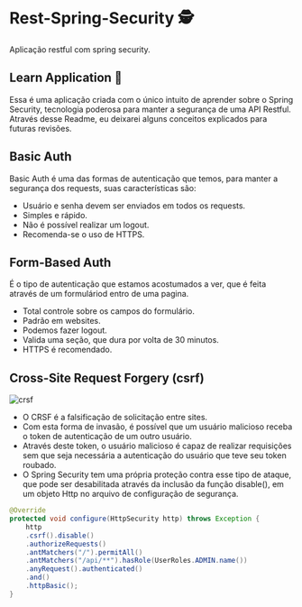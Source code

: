 # Rest-Spring-Security 🕵
Aplicação restful com spring security.

## Learn Application 📓
Essa é uma aplicação criada com o único intuito de aprender sobre o Spring Security, tecnologia poderosa para manter a segurança de uma API Restful. Através desse Readme, eu deixarei alguns conceitos explicados para futuras revisões.

## Basic Auth
Basic Auth é uma das formas de autenticação que temos, para manter a segurança dos requests, suas características são:
- Usuário e senha devem ser enviados em todos os requests.
- Simples e rápido.
- Não é possível realizar um logout.
- Recomenda-se o uso de HTTPS.

## Form-Based Auth
É o tipo de autenticação que estamos acostumados a ver, que é feita através de um formuláriod entro de uma pagina.
- Total controle sobre os campos do formulário.
- Padrão em websites.
- Podemos fazer logout.
- Valida uma seção, que dura por volta de 30 minutos.
- HTTPS é recomendado.

## Cross-Site Request Forgery (csrf)
<img src="https://www.infosec.com.br/wp-content/uploads/2017/07/cross-site-request-forgery.png" alt="crsf" />

- O CRSF é a falsificação de solicitação entre sites.
- Com esta forma de invasão, é possível que um usuário malicioso receba o token de autenticação de um outro usuário.
- Através deste token, o usuário malicioso é capaz de realizar requisições sem que seja necessária a autenticação do usuário que teve seu token roubado.
- O Spring Security tem uma própria proteção contra esse tipo de ataque, que pode ser desabilitada através da inclusão da função disable(), em um objeto Http no arquivo de configuração de segurança.
```java
@Override
protected void configure(HttpSecurity http) throws Exception {
	http
	.csrf().disable()
	.authorizeRequests()
	.antMatchers("/").permitAll()
	.antMatchers("/api/**").hasRole(UserRoles.ADMIN.name())
	.anyRequest().authenticated()
	.and()
	.httpBasic();
}
```
